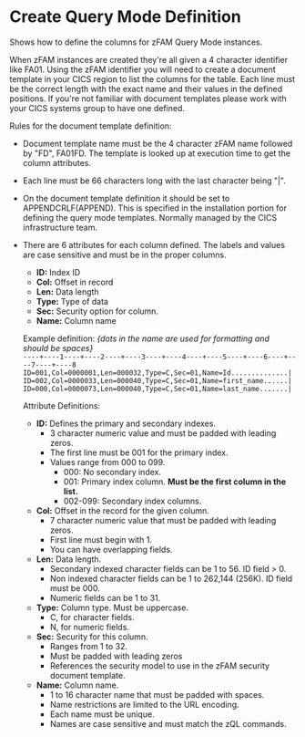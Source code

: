 # Create Query Mode Definition

Shows how to define the columns for zFAM Query Mode instances.

When zFAM instances are created they're all given a 4 character identifier like FA01. Using the zFAM identifier you will need to create a document template in your CICS region to list the columns for the table. Each line must be the correct length with the exact name and their values in the defined positions. If you're not familiar with document templates please work with your CICS systems group to have one defined.

Rules for the document template definition:
- Document template name must be the 4 character zFAM name followed by "FD", FA01FD. The template is looked up at execution time to get the column attributes.
- Each line must be 66 characters long with the last character being "|".
- On the document template definition it should be set to APPENDCRLF(APPEND). This is specified in the installation portion for defining the query mode templates. Normally managed by the CICS infrastructure team.
- There are 6 attributes for each column defined. The labels and values are case sensitive and must be in the proper columns.
    - **ID:** Index ID
    - **Col:** Offset in record
    - **Len:** Data length
    - **Type:** Type of data
    - **Sec:** Security option for column.
    - **Name:** Column name
    
    Example definition: _{dots in the name are used for formatting and should be spaces}_  
    `----+----1----+----2----+----3----+----4----+----5----+----6----+----7----+----8`
    `ID=001,Col=0000001,Len=000032,Type=C,Sec=01,Name=Id..............|`  
    `ID=002,Col=0000033,Len=000040,Type=C,Sec=01,Name=first_name......|`  
    `ID=000,Col=0000073,Len=000040,Type=C,Sec=01,Name=last_name.......|`  
    
    Attribute Definitions:
    - **ID:** Defines the primary and secondary indexes. 
        - 3 character numeric value and must be padded with leading zeros.
        - The first line must be 001 for the primary index. 
        - Values range from 000 to 099.
            - 000: No secondary index.
            - 001: Primary index column. **Must be the first column in the list.**
            - 002-099: Secondary index columns.
    - **Col:** Offset in the record for the given column. 
        - 7 character numeric value that must be padded with leading zeros.
        - First line must begin with 1.
        - You can have overlapping fields.
    - **Len:** Data length. 
        - Secondary indexed character fields can be 1 to 56. ID field > 0.
        - Non indexed character fields can be 1 to 262,144 (256K). ID field must be 000.
        - Numeric fields can be 1 to 31.
    - **Type:** Column type. Must be uppercase.
        - C, for character fields.
        - N, for numeric fields.
    - **Sec:** Security for this column.
        - Ranges from 1 to 32.
        - Must be padded with leading zeros
        - References the security model to use in the zFAM security document template.
    - **Name:** Column name. 
        - 1 to 16 character name that must be padded with spaces. 
        - Name restrictions are limited to the URL encoding. 
        - Each name must be unique.
        - Names are case sensitive and must match the zQL commands.
